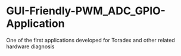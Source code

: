# GUI-Friendly-PWM_ADC_GPIO-Application
One of the first applications developed for Toradex and other related hardware diagnosis
